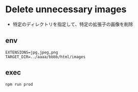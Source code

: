 # Delete unnecessary images

- 特定のディレクトリを指定して、特定の拡張子の画像を削除

## env

```
EXTENSIONS=jpg,jpeg,png
TARGET_DIR=../aaaa/bbbb/html/images
```

## exec

```
npm run prod
```